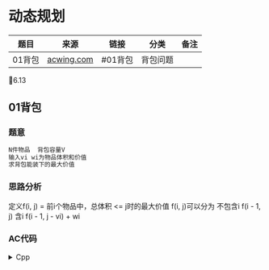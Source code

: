 # 动态规划

|题目      |                   来源                   |        链接          |     分类      |      备注      |
|------------|-----------------------------------------|--------------------|---------------|----------------| 
|01背包| [acwing.com](https://www.acwing.com/problem/content/2/)| #01背包 | 背包问题|

:date:6.13
## 01背包

### 题意

```c
N件物品  背包容量V
输入vi wi为物品体积和价值
求背包能装下的最大价值
```

### 思路分析

定义f(i, j) = 前i个物品中，总体积 <= j时的最大价值
f(i, j)可以分为
不包含i f(i - 1, j)
含i f(i - 1, j - vi) + wi

### AC代码

<details>
<summary>Cpp</summary>

```cpp
#include <iostream>

using namespace std;
const int N = 1010;
int v[N], w[N];
int n, m;
int f[N];

int main(){
    cin >> n >> m;
    for(int i = 1; i <= n; i ++) cin >> v[i] >> w[i];
    
    for(int i = 1; i <= n; i ++){
        for(int j = m; j >= v[i]; j --){
            f[j] = max(f[j], f[j - v[i]] + w[i]);
        }
    }
    cout << f[m] << endl;
    
    return 0;
}
```
</details>